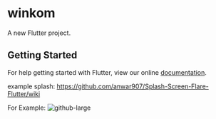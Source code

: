 # winkom

A new Flutter project.

## Getting Started

For help getting started with Flutter, view our online
[documentation](https://github.com/anwar907/Splash-Screen-Flare-Flutter/wiki).

example splash:
https://github.com/anwar907/Splash-Screen-Flare-Flutter/wiki

For Example: 
![github-large](https://1.bp.blogspot.com/-6oHcxuD3akQ/XOUn_n0NMTI/AAAAAAAABk8/32PDGHM0czMPmqK_FBoP676NQ-6b2amDgCLcBGAs/s1600/welcome.png)

